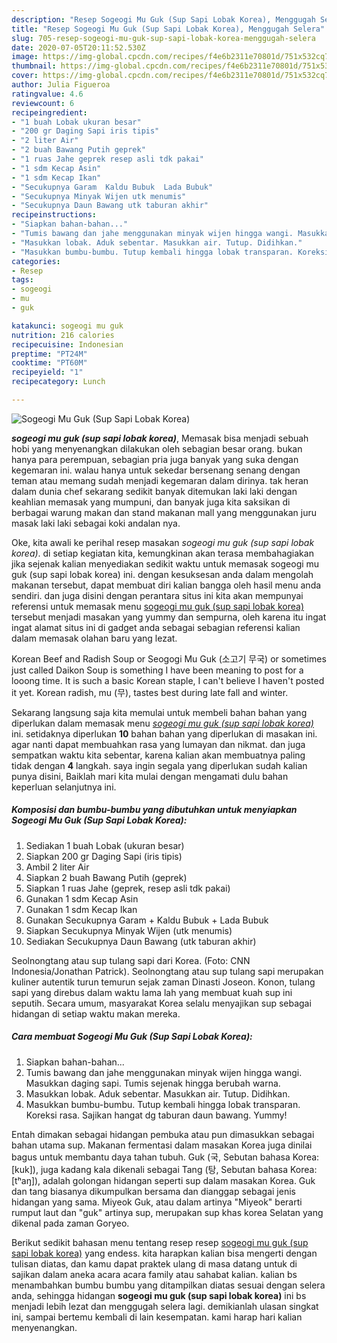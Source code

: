 ```yaml
---
description: "Resep Sogeogi Mu Guk (Sup Sapi Lobak Korea), Menggugah Selera"
title: "Resep Sogeogi Mu Guk (Sup Sapi Lobak Korea), Menggugah Selera"
slug: 705-resep-sogeogi-mu-guk-sup-sapi-lobak-korea-menggugah-selera
date: 2020-07-05T20:11:52.530Z
image: https://img-global.cpcdn.com/recipes/f4e6b2311e70801d/751x532cq70/sogeogi-mu-guk-sup-sapi-lobak-korea-foto-resep-utama.jpg
thumbnail: https://img-global.cpcdn.com/recipes/f4e6b2311e70801d/751x532cq70/sogeogi-mu-guk-sup-sapi-lobak-korea-foto-resep-utama.jpg
cover: https://img-global.cpcdn.com/recipes/f4e6b2311e70801d/751x532cq70/sogeogi-mu-guk-sup-sapi-lobak-korea-foto-resep-utama.jpg
author: Julia Figueroa
ratingvalue: 4.6
reviewcount: 6
recipeingredient:
- "1 buah Lobak ukuran besar"
- "200 gr Daging Sapi iris tipis"
- "2 liter Air"
- "2 buah Bawang Putih geprek"
- "1 ruas Jahe geprek resep asli tdk pakai"
- "1 sdm Kecap Asin"
- "1 sdm Kecap Ikan"
- "Secukupnya Garam  Kaldu Bubuk  Lada Bubuk"
- "Secukupnya Minyak Wijen utk menumis"
- "Secukupnya Daun Bawang utk taburan akhir"
recipeinstructions:
- "Siapkan bahan-bahan..."
- "Tumis bawang dan jahe menggunakan minyak wijen hingga wangi. Masukkan daging sapi. Tumis sejenak hingga berubah warna."
- "Masukkan lobak. Aduk sebentar. Masukkan air. Tutup. Didihkan."
- "Masukkan bumbu-bumbu. Tutup kembali hingga lobak transparan. Koreksi rasa. Sajikan hangat dg taburan daun bawang. Yummy!"
categories:
- Resep
tags:
- sogeogi
- mu
- guk

katakunci: sogeogi mu guk 
nutrition: 216 calories
recipecuisine: Indonesian
preptime: "PT24M"
cooktime: "PT60M"
recipeyield: "1"
recipecategory: Lunch

---
```



![Sogeogi Mu Guk (Sup Sapi Lobak Korea)](https://img-global.cpcdn.com/recipes/f4e6b2311e70801d/751x532cq70/sogeogi-mu-guk-sup-sapi-lobak-korea-foto-resep-utama.jpg)

<b><i>sogeogi mu guk (sup sapi lobak korea)</i></b>, Memasak bisa menjadi sebuah hobi yang menyenangkan dilakukan oleh sebagian besar orang. bukan hanya para perempuan, sebagian pria juga banyak yang suka dengan kegemaran ini. walau hanya untuk sekedar bersenang senang dengan teman atau memang sudah menjadi kegemaran dalam dirinya. tak heran dalam dunia chef sekarang sedikit banyak ditemukan laki laki dengan keahlian memasak yang mumpuni, dan banyak juga kita saksikan di berbagai warung makan dan stand makanan mall yang menggunakan juru masak laki laki sebagai koki andalan nya.

Oke, kita awali ke perihal resep masakan <i>sogeogi mu guk (sup sapi lobak korea)</i>. di setiap kegiatan kita, kemungkinan akan terasa membahagiakan jika sejenak kalian menyediakan sedikit waktu untuk memasak sogeogi mu guk (sup sapi lobak korea) ini. dengan kesuksesan anda dalam mengolah makanan tersebut, dapat membuat diri kalian bangga oleh hasil menu anda sendiri. dan juga disini dengan perantara situs ini kita akan mempunyai referensi untuk memasak menu <u>sogeogi mu guk (sup sapi lobak korea)</u> tersebut menjadi masakan yang yummy dan sempurna, oleh karena itu ingat ingat alamat situs ini di gadget anda sebagai sebagian referensi kalian dalam memasak olahan baru yang lezat.

Korean Beef and Radish Soup or Seogogi Mu Guk (소고기 무국) or sometimes just called Daikon Soup is something I have been meaning to post for a looong time. It is such a basic Korean staple, I can&#39;t believe I haven&#39;t posted it yet. Korean radish, mu (무), tastes best during late fall and winter.


Sekarang langsung saja kita memulai untuk membeli bahan bahan yang diperlukan dalam memasak menu <u><i>sogeogi mu guk (sup sapi lobak korea)</i></u> ini. setidaknya diperlukan <b>10</b> bahan bahan yang diperlukan di masakan ini. agar nanti dapat membuahkan rasa yang lumayan dan nikmat. dan juga sempatkan waktu kita sebentar, karena kalian akan membuatnya paling tidak dengan <b>4</b> langkah. saya ingin segala yang diperlukan sudah kalian punya disini, Baiklah mari kita mulai dengan mengamati dulu bahan keperluan selanjutnya ini.

<!--inarticleads1-->

##### Komposisi dan bumbu-bumbu yang dibutuhkan untuk menyiapkan Sogeogi Mu Guk (Sup Sapi Lobak Korea):

1. Sediakan 1 buah Lobak (ukuran besar)
1. Siapkan 200 gr Daging Sapi (iris tipis)
1. Ambil 2 liter Air
1. Siapkan 2 buah Bawang Putih (geprek)
1. Siapkan 1 ruas Jahe (geprek, resep asli tdk pakai)
1. Gunakan 1 sdm Kecap Asin
1. Gunakan 1 sdm Kecap Ikan
1. Gunakan Secukupnya Garam + Kaldu Bubuk + Lada Bubuk
1. Siapkan Secukupnya Minyak Wijen (utk menumis)
1. Sediakan Secukupnya Daun Bawang (utk taburan akhir)


Seolnongtang atau sup tulang sapi dari Korea. (Foto: CNN Indonesia/Jonathan Patrick). Seolnongtang atau sup tulang sapi merupakan kuliner autentik turun temurun sejak zaman Dinasti Joseon. Konon, tulang sapi yang direbus dalam waktu lama lah yang membuat kuah sup ini seputih. Secara umum, masyarakat Korea selalu menyajikan sup sebagai hidangan di setiap waktu makan mereka. 

<!--inarticleads2-->

##### Cara membuat Sogeogi Mu Guk (Sup Sapi Lobak Korea):

1. Siapkan bahan-bahan...
1. Tumis bawang dan jahe menggunakan minyak wijen hingga wangi. Masukkan daging sapi. Tumis sejenak hingga berubah warna.
1. Masukkan lobak. Aduk sebentar. Masukkan air. Tutup. Didihkan.
1. Masukkan bumbu-bumbu. Tutup kembali hingga lobak transparan. Koreksi rasa. Sajikan hangat dg taburan daun bawang. Yummy!


Entah dimakan sebagai hidangan pembuka atau pun dimasukkan sebagai bahan utama sup. Makanan fermentasi dalam masakan Korea juga dinilai bagus untuk membantu daya tahan tubuh. Guk (국, Sebutan bahasa Korea: [kuk]), juga kadang kala dikenali sebagai Tang (탕, Sebutan bahasa Korea: [tʰaŋ]), adalah golongan hidangan seperti sup dalam masakan Korea. Guk dan tang biasanya dikumpulkan bersama dan dianggap sebagai jenis hidangan yang sama. Miyeok Guk, atau dalam artinya &#34;Miyeok&#34; berarti rumput laut dan &#34;guk&#34; artinya sup, merupakan sup khas korea Selatan yang dikenal pada zaman Goryeo. 

Berikut sedikit bahasan menu tentang resep resep <u>sogeogi mu guk (sup sapi lobak korea)</u> yang endess. kita harapkan kalian bisa mengerti dengan tulisan diatas, dan kamu dapat praktek ulang di masa datang untuk di sajikan dalam aneka acara acara family atau sahabat kalian. kalian bs menambahkan bumbu bumbu yang ditampilkan diatas sesuai dengan selera anda, sehingga hidangan <b>sogeogi mu guk (sup sapi lobak korea)</b> ini bs menjadi lebih lezat dan menggugah selera lagi. demikianlah ulasan singkat ini, sampai bertemu kembali di lain kesempatan. kami harap hari kalian menyenangkan.
